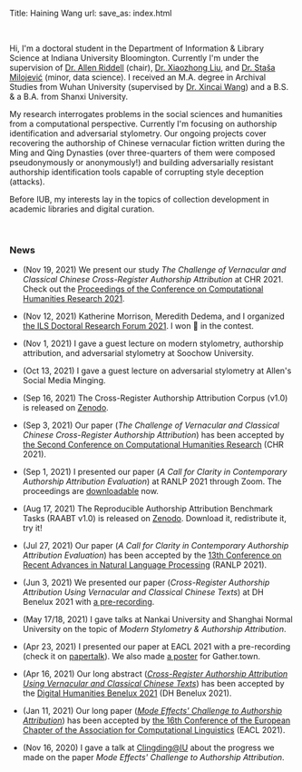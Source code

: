 Title: Haining Wang
url:
save_as: index.html

<br>

Hi, I'm a doctoral student in the Department of Information & Library Science at Indiana University Bloomington.
Currently I'm under the supervision of [Dr. Allen Riddell](https://www.ariddell.org/) (chair), [Dr. Xiaozhong Liu](http://xiaozhong.website2.me/), and [Dr. Staša Milojević](https://cgi.luddy.indiana.edu/~smilojev/) (minor, data science).
I received an M.A. degree in Archival Studies from Wuhan University (supervised by [Dr. Xincai Wang](https://sim.whu.edu.cn/info/1051/1540.htm)) and a B.S. & a B.A. from Shanxi University.

My research interrogates problems in the social sciences and humanities from a computational perspective.
Currently I'm focusing on authorship identification and adversarial stylometry.
Our ongoing projects cover recovering the authorship of Chinese vernacular fiction written during the Ming and Qing Dynasties (over three-quarters of them were composed pseudonymously or anonymously!) and building adversarially resistant authorship identification tools capable of corrupting style deception (attacks). 

Before IUB, my interests lay in the topics of collection development in academic libraries and digital curation.

<br>

### News

- (Nov 19, 2021) We present our study *The Challenge of Vernacular and Classical Chinese Cross-Register Authorship Attribution* at CHR 2021. Check out the [Proceedings of the Conference on Computational Humanities Research 2021](http://ceur-ws.org/Vol-2989/long_paper41.pdf).

- (Nov 12, 2021) Katherine Morrison, Meredith Dedema, and I organized [the ILS Doctoral Research Forum 2021](https://ils-drf.github.io/). I won 🥉 in the contest.

- (Nov 1, 2021) I gave a guest lecture on modern stylometry, authorship attribution, and adversarial stylometry at Soochow University. 

- (Oct 13, 2021) I gave a guest lecture on adversarial stylometry at Allen's Social Media Minging. 

- (Sep 16, 2021) The Cross-Register Authorship Attribution Corpus (v1.0) is released on [Zenodo](https://zenodo.org/record/5513043). 

- (Sep 3, 2021) Our paper (*The Challenge of Vernacular and Classical Chinese Cross-Register Authorship Attribution*) has been accepted by [the Second Conference on Computational Humanities Research](https://2021.computational-humanities-research.org/conference/) (CHR 2021).

- (Sep 1, 2021) I presented our paper (*A Call for Clarity in Contemporary Authorship Attribution Evaluation*) at RANLP 2021 through Zoom. The proceedings are [downloadable](http://ranlp.org/ranlp2021/proceedings-20Sep.pdf) now.

- (Aug 17, 2021) The Reproducible Authorship Attribution Benchmark Tasks (RAABT v1.0) is released on [Zenodo](https://zenodo.org/record/5213898). Download it, redistribute it, try it!

- (Jul 27, 2021) Our paper (*A Call for Clarity in Contemporary Authorship Attribution Evaluation*) has been accepted by the 
    [13th Conference on Recent Advances in Natural Language Processing](https://ranlp.org/ranlp2021/start.php) (RANLP 2021).

- (Jun 3, 2021) We presented our paper (*Cross-Register Authorship Attribution Using Vernacular and Classical Chinese Texts*) at DH Benelux 2021 with [a pre-recording](https://www.youtube.com/watch?v=qYGe06Kc6rA&t=13s).

- (May 17/18, 2021) I gave talks at Nankai University and Shanghai Normal University on the topic of 
    *Modern Stylometry & Authorship Attribution*.

- (Apr 23, 2021) I presented our paper at EACL 2021 with a pre-recording (check it on [papertalk](https://papertalk.org/papertalks/28305)). 
    We also made [a poster](https://drive.google.com/file/d/1teLOJTU4RNAIVEOkH7s5-2uLpPkw19qn/view?usp=sharing)
    for Gather.town.

- (Apr 16, 2021) Our long abstract ([*Cross-Register Authorship Attribution Using Vernacular and Classical Chinese Texts*](
    https://zenodo.org/record/4886596#.YRNTpNNAphE)) has 
    been accepted by the [Digital Humanities Benelux 2021](https://2021.dhbenelux.org/) (DH Benelux 2021).

- (Jan 11, 2021) Our long paper ([*Mode Effects' Challenge to Authorship Attribution*](
    https://aclanthology.org/2021.eacl-main.97.pdf)) has been accepted by [the 16th Conference of the European Chapter
    of the Association for Computational Linguistics](https://2021.eacl.org/) (EACL 2021).

- (Nov 16, 2020) I gave a talk at [Clingding@IU](https://cl.indiana.edu/clingding.html) about the progress we made on the
    paper *Mode Effects' Challenge to Authorship Attribution*.

<br>
